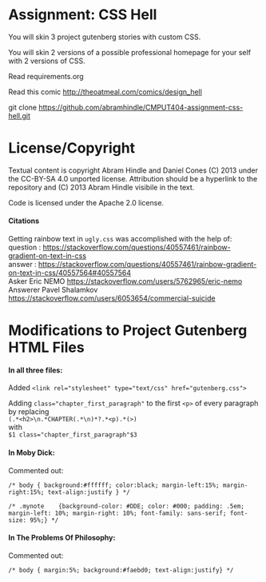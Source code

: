 Assignment: CSS Hell
====================

You will skin 3 project gutenberg stories with custom CSS.

You will skin 2 versions of a possible professional homepage for your
self with 2 versions of CSS.

Read requirements.org

Read this comic http://theoatmeal.com/comics/design_hell

git clone https://github.com/abramhindle/CMPUT404-assignment-css-hell.git

License/Copyright
=================

Textual content is copyright Abram Hindle and Daniel Cones (C) 2013 under the CC-BY-SA
4.0 unported license. Attribution should be a hyperlink to the
repository and (C) 2013 Abram Hindle visibile in the text.

Code is licensed under the Apache 2.0 license.

#### Citations

Getting rainbow text in `ugly.css` was accomplished with the help of: <br>
question : https://stackoverflow.com/questions/40557461/rainbow-gradient-on-text-in-css <br>
answer   : https://stackoverflow.com/questions/40557461/rainbow-gradient-on-text-in-css/40557564#40557564 <br>
Asker Eric NEMO https://stackoverflow.com/users/5762965/eric-nemo <br>
Answerer Pavel Shalamkov https://stackoverflow.com/users/6053654/commercial-suicide <br>

Modifications to Project Gutenberg HTML Files
=============================================

#### In all three files:

Added `<link rel="stylesheet" type="text/css" href="gutenberg.css">`

Adding `class="chapter_first_paragraph"` to the first `<p>` of every paragraph by replacing <br> `(.*<h2>\n.*CHAPTER(.*\n)*?.*<p).*(>)` <br>with<br> `$1 class="chapter_first_paragraph"$3`

#### In Moby Dick:

Commented out:

`/* body { background:#ffffff; color:black; margin-left:15%; margin-right:15%; text-align:justify } */`

`/* .mynote    {background-color: #DDE; color: #000; padding: .5em; margin-left: 10%; margin-right: 10%; font-family: sans-serif; font-size: 95%;} */`

#### In The Problems Of Philosophy:

Commented out:

`/* body { margin:5%; background:#faebd0; text-align:justify} */`
